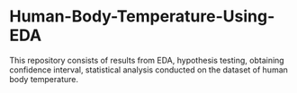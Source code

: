 # Human-Body-Temperature-Using-EDA
This repository consists of results from EDA, hypothesis testing, obtaining confidence interval, statistical analysis conducted
on the dataset of human body temperature. 
